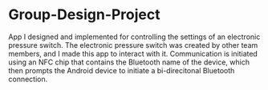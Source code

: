 # Group-Design-Project
App I designed and implemented for controlling the settings of an electronic pressure switch. 
The electronic pressure switch was created by other team members, and I made this app to interact with it.
Communication is initiated using an NFC chip that contains the Bluetooth name of the device, which then 
prompts the Android device to initiate a bi-direcitonal Bluetooth connection. 
